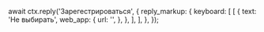 await ctx.reply('Зарегестрироваться', {
        reply_markup: {
          keyboard: [
            [
              {
                text: 'Не выбирать',
                web_app: {
                   url: '',
                },
              },
            ],
          ],
        },
      });

